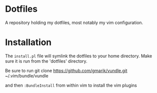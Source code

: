 Dotfiles
========

A repository holding my dotfiles, most notably my vim configuration.

Installation
============

The `install.pl` file will symlink the dotfiles to your home directory. Make sure it is run from the 'dotfiles' directory.


Be sure to run 
	git clone https://github.com/gmarik/vundle.git ~/.vim/bundle/vundle

and then `:BundleInstall` from within vim to install the vim plugins
